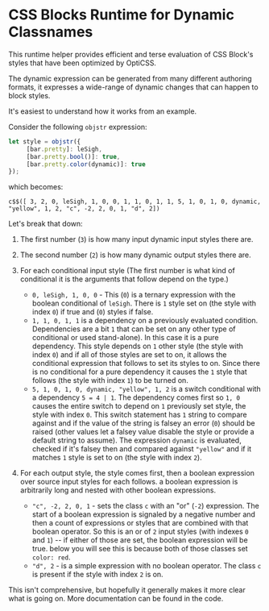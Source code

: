 # CSS Blocks Runtime for Dynamic Classnames

This runtime helper provides efficient and terse evaluation of
CSS Block's styles that have been optimized by OptiCSS.

The dynamic expression can be generated from many different
authoring formats, it expresses a wide-range of dynamic
changes that can happen to block styles.

It's easiest to understand how it works from an example.

Consider the following `objstr` expression:

```js
let style = objstr({
     [bar.pretty]: leSigh,
     [bar.pretty.bool()]: true,
     [bar.pretty.color(dynamic)]: true
});
```

which becomes:

`c$$([ 3, 2, 0, leSigh, 1, 0, 0, 1, 1, 0, 1, 1, 5, 1, 0, 1, 0, dynamic, "yellow", 1, 2, "c", -2, 2, 0, 1, "d", 2])`

Let's break that down:

1. The first number (`3`) is how many input dynamic input styles there are.
2. The second number (`2`) is how many dynamic output styles there are.
3. For each conditional input style (The first number is what kind of conditional it is the arguments that follow depend on the type.)

    * `0, leSigh, 1, 0, 0` - This (`0`) is a ternary expression with the boolean conditional of `leSigh`. There is `1` style set on (the style with index `0`) if true and (`0`) styles if false.
    * `1, 1, 0, 1, 1` is a dependency  on a previously evaluated condition. Dependencies are a bit `1` that can be set on any other type of conditional or used stand-alone). In this case it is a pure dependency. This style depends on `1` other style (the style with index `0`) and if all of those styles are set to on, it allows the conditional expression that follows to set its styles to on. Since there is no conditional for a pure dependency it causes the `1` style that follows (the style with index `1`) to be turned on.
    * `5, 1, 0, 1, 0, dynamic, "yellow", 1, 2` is a switch conditional with a dependency `5 = 4 | 1`. The dependency comes first so `1, 0` causes the entire switch to depend on `1` previously set style, the style with index `0`. This switch statement has `1` string to compare against and if the value of the string is falsey an error (`0`) should be raised (other values let a falsey value disable the style or provide a default string to assume). The expression `dynamic` is evaluated, checked if it's falsey then and compared against `"yellow"` and if it matches `1` style is set to on (the style with index `2`).

4. For each output style, the style comes first, then a boolean expression over source input styles for each follows. a boolean expression is arbitrarily long and nested with other boolean expressions.
   *  `"c", -2, 2, 0, 1` - sets the class `c` with an "or" (`-2`) expression. The start of a boolean expression is signaled by a negative number and then a count of expressions or styles that are combined with that boolean operator. So this is an or of `2` input styles (with indexes `0` and `1`) -- if either of those are set, the boolean expression will be true. below you will see this is because both of those classes set `color: red`.
   * `"d", 2` - is a simple expression with no boolean operator. The class `c` is present if the style with index `2` is on.

This isn't comprehensive, but hopefully it generally makes it more clear what is going on. More documentation can be found in the code.
